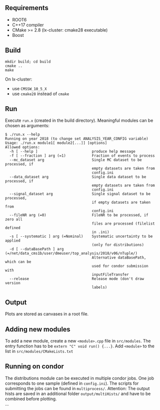 ## Requirements ##
- ROOT6
- C++17 compiler
- CMake >= 2.8 (lx-cluster: cmake28 executable)
- Boost

## Build ##
    mkdir build; cd build
    cmake ..
    make

On lx-cluster:

- use `CMSSW_10_5_X`
- use `cmake28` instead of `cmake`

## Run ##
Execute `run.x` (created in the build directory).
Meaningful modules can be chosen as arguments:

    $ ./run.x --help
    Running on year 2018 (to change set ANALYSIS_YEAR_CONFIG variable)
    Usage: ./run.x module1[ module2[...]] [options]
    Allowed options:
      -h [ --help ]                         produce help message
      -f [ --fraction ] arg (=1)            Fraction of events to process
      --mc_dataset arg                      Single MC dataset to be processed, if 
                                            empty datasets are taken from 
                                            config.ini
      --data_dataset arg                    Single data dataset to be processed, if
                                            empty datasets are taken from 
                                            config.ini
      --signal_dataset arg                  Single signal dataset to be processed, 
                                            if empty datasets are taken from 
                                            config.ini
      --fileNR arg (=0)                     FileNR to be processed, if zero all 
                                            files are processed (filelist defined 
                                            in .ini)
      -s [ --systematic ] arg (=Nominal)    Systematic uncertainty to be applied 
                                            (only for distributions)
      -d [ --dataBasePath ] arg (=/net/data_cms1b/user/dmeuser/top_analysis/2018/v06/nTuple/)
                                            Alternative dataBasePath, which can be 
                                            used for condor submission with 
                                            inputFileTransfer
      --release                             Release mode (don't draw version 
                                            labels)


## Output ##
Plots are stored as canvases in a root file.

## Adding new modules ##
To add a new module, create a new `<module>.cpp` file in `src/modules`.
The entry function has to be `extern "C" void run() {...}`.
Add `<module>` to the list in `src/modules/CMakeLists.txt`

## Running on condor ##
The distributions module can be executed in multiple condor jobs.
One job corresponds to one sample (defined in `config.ini`).
The scripts for submitting the jobs can be found in `multiprocess/`.
Attention: The output hists are saved in an additional folder `output/multiHists/`
and have to be combined before plotting.  
...
